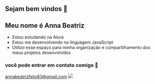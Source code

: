 ## Sejam bem vindos 💙
## Meu nome é Anna Beatriz
- Estou estudando na Alura
- Estou me desenvolvendo na linguagem JavaScript
- Utilizo esse espaço para minha organização e compartilhamento dos meus projetos desenvolvidos
### você pode entrar em contato comigo 📧
annabeatrizfelix83@gmail.com
![](https://media1.tenor.com/m/5g95hQQSoj8AAAAC/bye-bye-bye.gif)

